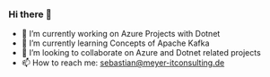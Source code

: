 ### Hi there 👋

- 🔭 I’m currently working on Azure Projects with Dotnet
- 🌱 I’m currently learning Concepts of Apache Kafka
- 👯 I’m looking to collaborate on Azure and Dotnet related projects
- 📫 How to reach me: sebastian@meyer-itconsulting.de

<!--
**msitsoftware/msitsoftware** is a ✨ _special_ ✨ repository because its `README.md` (this file) appears on your GitHub profile.

Here are some ideas to get you started:

- 🔭 I’m currently working on ...
- 🌱 I’m currently learning ...
- 👯 I’m looking to collaborate on ...
- 🤔 I’m looking for help with ...
- 💬 Ask me about ...
- 📫 How to reach me: ...
- 😄 Pronouns: ...
- ⚡ Fun fact: ...
-->
